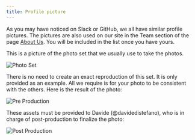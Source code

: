 ```yaml
---
title: Profile picture
---
```

As you may have noticed on Slack or GitHub, we all have similar profile pictures. The pictures are
also used on our site in the Team section of the page [About Us](https://nebulab.it/about-us/). 
You will be included in the list once you have yours.

This is a picture of the photo set that we usually use to take the photos.

![Photo Set](https://github.com/nebulab/playbook/raw/master/assets/profile-pictures/set.jpg)

There is no need to create an exact reproduction of this set. It is only provided as an example. All
we require is for your photo to be consistent with the others. Here is the result of the photo:

![Pre Production](https://github.com/nebulab/playbook/raw/master/assets/profile-pictures/pre-production.jpg)

These assets must be provided to Davide (@davidedistefano), who is in charge of post-production to finalize the photo:

![Post Production](https://github.com/nebulab/playbook/raw/master/assets/profile-pictures/post-production.jpg)

